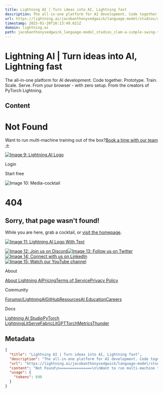 ```yaml
---
title: Lightning AI | Turn ideas into AI, Lightning fast
description: The all-in-one platform for AI development. Code together. Prototype. Train. Scale. Serve. From your browser - with zero setup. From the creators of PyTorch Lightning.
url: https://lightning.ai/jacobanthonysedgwick/language-model/studios/clam-a-simple-swing-trading-indicator/code
timestamp: 2025-01-20T16:13:49.621Z
domain: lightning.ai
path: jacobanthonysedgwick_language-model_studios_clam-a-simple-swing-trading-indicator_code
---
```


# Lightning AI | Turn ideas into AI, Lightning fast


The all-in-one platform for AI development. Code together. Prototype. Train. Scale. Serve. From your browser - with zero setup. From the creators of PyTorch Lightning.


## Content

Not Found
===============

Want to run multi-machine training out of the box?[Book a time with our team →](https://lightning.ai/)

[![Image 9: Lightning.AI Logo](https://lightning.ai/static/media/logo-dark.82b2cc7df5d987ca34bf210ac51cf827.svg)](https://lightning.ai/)

Login

Start free

![Image 10: Media-cocktail](https://lightning.ai/static/media/Media-cocktail.276dcd6dc0616416a82365a154ebacfb.svg)

404
===

Sorry, that page wasn't found!
------------------------------

While you are here, grab a cocktail, or [visit the homepage](https://lightning.ai/).

[![Image 11: Lightning.AI Logo With Text](https://lightning.ai/static/media/logo-with-text-dark.bdcfdf86bccb9812ed1d3ec873e9e771.svg)](https://lightning.ai/)

[![Image 12: Join us on Discord](https://pl-bolts-doc-images.s3.us-east-2.amazonaws.com/app-2/discord-icon.svg)](https://discord.gg/MWAEvnC5fU)[![Image 13: Follow us on Twitter](https://lightning.ai/static/media/icon-social-twitter.727156ae251aac8e8ad0721874a5b8cf.svg)](https://x.com/LightningAI)[![Image 14: Connect with us on LinkedIn](https://lightning.ai/static/media/icon-social-linkedin.d050b1bb25a6b8eceb406da4d44f7435.svg)](https://www.linkedin.com/company/pytorch-lightning/)[![Image 15: Watch our YouTube channel](https://lightning.ai/static/media/icon-social-youtube.449171b2016a0e612af033acd2ff9823.svg)](https://www.youtube.com/c/PyTorchLightning)

About

[About Lightning AI](https://lightning.ai/about)[Pricing](https://lightning.ai/pricing/)[Terms of Service](https://lightning.ai/pages/policies/terms-of-service/)[Privacy Policy](https://lightning.ai/pages/policies/privacy-policy/)

Community

[Forums](https://forums.pytorchlightning.ai/)[r/LightningAI](https://www.reddit.com/r/lightningAI/)[GitHub](https://github.com/Lightning-AI/lightning)[Resources](https://lightning.ai/pages/resources/)[AI Education](https://lightning.ai/pages/ai-education/)[Careers](https://lightning.ai/careers)

Docs

[Lightning AI Studio](https://lightning.ai/docs/overview/studios/)[PyTorch Lightning](https://lightning.ai/docs/pytorch/stable)[LitServe](https://lightning.ai/docs/fabric/stable)[Fabric](https://lightning.ai/docs/litserve/stable)[LitGPT](https://github.com/Lightning-AI/litgpt/blob/main/tutorials/0_to_litgpt.md)[TorchMetrics](https://lightning.ai/docs/torchmetrics/stable)[Thunder](https://lightning-thunder.readthedocs.io/en/stable/)

## Metadata

```json
{
  "title": "Lightning AI | Turn ideas into AI, Lightning fast",
  "description": "The all-in-one platform for AI development. Code together. Prototype. Train. Scale. Serve. From your browser - with zero setup. From the creators of PyTorch Lightning.",
  "url": "https://lightning.ai/jacobanthonysedgwick/language-model/studios/clam-a-simple-swing-trading-indicator/code",
  "content": "Not Found\n===============\n\nWant to run multi-machine training out of the box?[Book a time with our team →](https://lightning.ai/)\n\n[![Image 9: Lightning.AI Logo](https://lightning.ai/static/media/logo-dark.82b2cc7df5d987ca34bf210ac51cf827.svg)](https://lightning.ai/)\n\nLogin\n\nStart free\n\n![Image 10: Media-cocktail](https://lightning.ai/static/media/Media-cocktail.276dcd6dc0616416a82365a154ebacfb.svg)\n\n404\n===\n\nSorry, that page wasn't found!\n------------------------------\n\nWhile you are here, grab a cocktail, or [visit the homepage](https://lightning.ai/).\n\n[![Image 11: Lightning.AI Logo With Text](https://lightning.ai/static/media/logo-with-text-dark.bdcfdf86bccb9812ed1d3ec873e9e771.svg)](https://lightning.ai/)\n\n[![Image 12: Join us on Discord](https://pl-bolts-doc-images.s3.us-east-2.amazonaws.com/app-2/discord-icon.svg)](https://discord.gg/MWAEvnC5fU)[![Image 13: Follow us on Twitter](https://lightning.ai/static/media/icon-social-twitter.727156ae251aac8e8ad0721874a5b8cf.svg)](https://x.com/LightningAI)[![Image 14: Connect with us on LinkedIn](https://lightning.ai/static/media/icon-social-linkedin.d050b1bb25a6b8eceb406da4d44f7435.svg)](https://www.linkedin.com/company/pytorch-lightning/)[![Image 15: Watch our YouTube channel](https://lightning.ai/static/media/icon-social-youtube.449171b2016a0e612af033acd2ff9823.svg)](https://www.youtube.com/c/PyTorchLightning)\n\nAbout\n\n[About Lightning AI](https://lightning.ai/about)[Pricing](https://lightning.ai/pricing/)[Terms of Service](https://lightning.ai/pages/policies/terms-of-service/)[Privacy Policy](https://lightning.ai/pages/policies/privacy-policy/)\n\nCommunity\n\n[Forums](https://forums.pytorchlightning.ai/)[r/LightningAI](https://www.reddit.com/r/lightningAI/)[GitHub](https://github.com/Lightning-AI/lightning)[Resources](https://lightning.ai/pages/resources/)[AI Education](https://lightning.ai/pages/ai-education/)[Careers](https://lightning.ai/careers)\n\nDocs\n\n[Lightning AI Studio](https://lightning.ai/docs/overview/studios/)[PyTorch Lightning](https://lightning.ai/docs/pytorch/stable)[LitServe](https://lightning.ai/docs/fabric/stable)[Fabric](https://lightning.ai/docs/litserve/stable)[LitGPT](https://github.com/Lightning-AI/litgpt/blob/main/tutorials/0_to_litgpt.md)[TorchMetrics](https://lightning.ai/docs/torchmetrics/stable)[Thunder](https://lightning-thunder.readthedocs.io/en/stable/)",
  "usage": {
    "tokens": 690
  }
}
```
